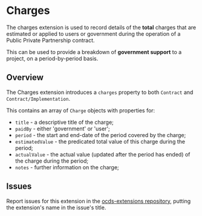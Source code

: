 # Charges

The charges extension is used to record details of the **total** charges that are estimated or applied to users or government during the operation of a Public Private Partnership contract.

This can be used to provide a breakdown of **government support** to a project, on a period-by-period basis.

## Overview

The Charges extension introduces a `charges` property to both `Contract` and `Contract/Implementation`.

This contains an array of `Charge` objects with properties for:

* `title` - a descriptive title of the charge;
* `paidBy` - either 'government' or 'user';
* `period` - the start and end-date of the period covered by the charge;
* `estimatedValue` - the predicated total value of this charge during the period;
* `actualValue` - the actual value (updated after the period has ended) of the charge during the period;
* `notes` - further information on the charge;

## Issues

Report issues for this extension in the [ocds-extensions repository](https://github.com/open-contracting/ocds-extensions/issues), putting the extension's name in the issue's title.
